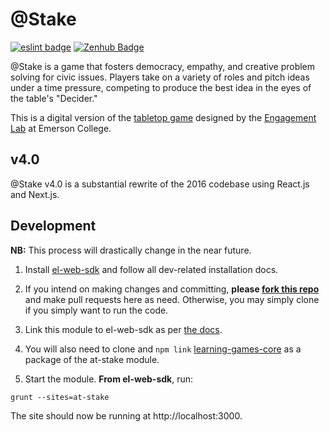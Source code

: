 # @Stake

[![eslint badge](https://badgen.net/badge/eslint/airbnb/ff5a5f?icon=airbnb)](https://github.com/airbnb/javascript) [![Zenhub Badge](https://dxssrr2j0sq4w.cloudfront.net/3.2.0/img/external/zenhub-badge.png)](https://zenhub.com)

@Stake is a game that fosters democracy, empathy, and creative problem solving for civic issues. Players take on a variety of roles and pitch ideas under a time pressure, competing to produce the best idea in the eyes of the table's "Decider."

This is a digital version of the [tabletop game](https://elab.emerson.edu/projects/participation-and-engagement/atstake/) designed by the [Engagement Lab](http://elab.emerson.edu/) at Emerson College.

## v4.0

@Stake v4.0 is a substantial rewrite of the 2016 codebase using React.js and Next.js.

## Development

**NB:** This process will drastically change in the near future.

1. Install [el-web-sdk](https://github.com/engagementgamelab/el-web-sdk) and follow all dev-related installation docs.
2. If you intend on making changes and committing, **please [fork this repo](https://help.github.com/articles/fork-a-repo/)** and make pull requests here as need. Otherwise, you may simply clone if you simply want to run the code.
3. Link this module to el-web-sdk as per [the docs](https://gist.github.com/johnnycrich/07a64494ca051ea20caa8c82d83928e1).
4. You will also need to clone and `npm link` [learning-games-core](https://github.com/engagementgamelab/learning-games-core) as a package of the at-stake module.

5. Start the module. **From el-web-sdk**, run:

  ```
  grunt --sites=at-stake
  ```
The site should now be running at http://localhost:3000.
